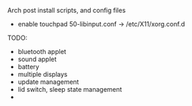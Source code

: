 Arch post install scripts, and config files

- enable touchpad
50-libinput.conf -> /etc/X11/xorg.conf.d

TODO:
- bluetooth applet
- sound applet
- battery
- multiple displays
- update management
- lid switch, sleep state management
- 
